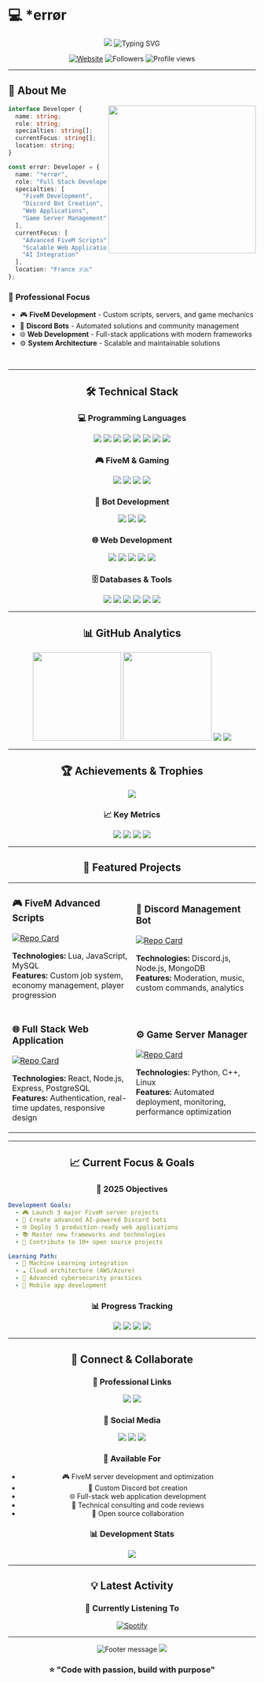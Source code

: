 # 💻 *errør

<div align="center">

<img src="https://capsule-render.vercel.app/api?type=waving&color=gradient&customColorList=0,2,2,5,30&height=200&section=header&text=*errør&fontSize=80&fontColor=ffffff&animation=fadeIn&fontAlignY=35&desc=Full%20Stack%20Developer%20%26%20Game%20Server%20Specialist&descAlignY=55&descSize=18"/>

<img src="https://readme-typing-svg.herokuapp.com?font=JetBrains+Mono&size=28&duration=3000&pause=1000&color=FF0000&center=true&vCenter=true&multiline=true&width=600&height=100&lines=Full+Stack+Developer;FiveM+Specialist;Discord+Bot+Creator;Web+Developer" alt="Typing SVG" />

<p align="center">
  <a href="https://antisocial.site/"><img src="https://img.shields.io/badge/🌐_Portfolio-antisocial.site-ff0000?style=for-the-badge&logo=firefox&logoColor=white&labelColor=1a1a1a" alt="Website"/></a>
  <img src="https://img.shields.io/github/followers/errwrr?style=for-the-badge&color=ff0000&labelColor=1a1a1a&label=Followers&logo=github&logoColor=white" alt="Followers"/>
  <img src="https://komarev.com/ghpvc/?username=errwrr&style=for-the-badge&color=ff0000&label=Profile+Views&labelColor=1a1a1a" alt="Profile views"/>
</p>

</div>

---

## 🚀 **About Me**

<img align="right" src="https://media.giphy.com/media/qgQUggAC3Pfv687qPC/giphy.gif" width="300"/>

```typescript
interface Developer {
  name: string;
  role: string;
  specialties: string[];
  currentFocus: string[];
  location: string;
}

const errør: Developer = {
  name: "*errør",
  role: "Full Stack Developer",
  specialties: [
    "FiveM Development", 
    "Discord Bot Creation",
    "Web Applications",
    "Game Server Management"
  ],
  currentFocus: [
    "Advanced FiveM Scripts",
    "Scalable Web Applications", 
    "AI Integration"
  ],
  location: "France 🇫🇷"
};
```

### 💼 **Professional Focus**
- 🎮 **FiveM Development** - Custom scripts, servers, and game mechanics
- 🤖 **Discord Bots** - Automated solutions and community management
- 🌐 **Web Development** - Full-stack applications with modern frameworks
- ⚙️ **System Architecture** - Scalable and maintainable solutions

<br clear="right"/>

---

<div align="center">

## 🛠️ **Technical Stack**

### 💻 **Programming Languages**
<p>
  <img src="https://img.shields.io/badge/JavaScript-F7DF1E?style=for-the-badge&logo=javascript&logoColor=black&labelColor=1a1a1a"/>
  <img src="https://img.shields.io/badge/Python-3776AB?style=for-the-badge&logo=python&logoColor=white&labelColor=1a1a1a"/>
  <img src="https://img.shields.io/badge/C++-00599C?style=for-the-badge&logo=cplusplus&logoColor=white&labelColor=1a1a1a"/>
  <img src="https://img.shields.io/badge/Lua-2C2D72?style=for-the-badge&logo=lua&logoColor=white&labelColor=1a1a1a"/>
  <img src="https://img.shields.io/badge/TypeScript-3178C6?style=for-the-badge&logo=typescript&logoColor=white&labelColor=1a1a1a"/>
  <img src="https://img.shields.io/badge/HTML5-E34F26?style=for-the-badge&logo=html5&logoColor=white&labelColor=1a1a1a"/>
  <img src="https://img.shields.io/badge/CSS3-1572B6?style=for-the-badge&logo=css3&logoColor=white&labelColor=1a1a1a"/>
  <img src="https://img.shields.io/badge/SQL-336791?style=for-the-badge&logo=postgresql&logoColor=white&labelColor=1a1a1a"/>
</p>

### 🎮 **FiveM & Gaming**
<p>
  <img src="https://img.shields.io/badge/FiveM-FF0000?style=for-the-badge&logo=rockstargames&logoColor=white&labelColor=1a1a1a"/>
  <img src="https://img.shields.io/badge/CFX-FF0000?style=for-the-badge&logo=citizen&logoColor=white&labelColor=1a1a1a"/>
  <img src="https://img.shields.io/badge/ESX-FF0000?style=for-the-badge&logoColor=white&labelColor=1a1a1a"/>
  <img src="https://img.shields.io/badge/QB--Core-FF0000?style=for-the-badge&logoColor=white&labelColor=1a1a1a"/>
</p>

### 🤖 **Bot Development**
<p>
  <img src="https://img.shields.io/badge/Discord.js-5865F2?style=for-the-badge&logo=discord&logoColor=white&labelColor=1a1a1a"/>
  <img src="https://img.shields.io/badge/Node.js-339933?style=for-the-badge&logo=nodedotjs&logoColor=white&labelColor=1a1a1a"/>
  <img src="https://img.shields.io/badge/Discord%20API-5865F2?style=for-the-badge&logo=discord&logoColor=white&labelColor=1a1a1a"/>
</p>

### 🌐 **Web Development**
<p>
  <img src="https://img.shields.io/badge/React-61DAFB?style=for-the-badge&logo=react&logoColor=black&labelColor=1a1a1a"/>
  <img src="https://img.shields.io/badge/Vue.js-4FC08D?style=for-the-badge&logo=vuedotjs&logoColor=white&labelColor=1a1a1a"/>
  <img src="https://img.shields.io/badge/Express.js-000000?style=for-the-badge&logo=express&logoColor=white&labelColor=1a1a1a"/>
  <img src="https://img.shields.io/badge/FastAPI-009688?style=for-the-badge&logo=fastapi&logoColor=white&labelColor=1a1a1a"/>
  <img src="https://img.shields.io/badge/Flask-000000?style=for-the-badge&logo=flask&logoColor=white&labelColor=1a1a1a"/>
</p>

### 🗄️ **Databases & Tools**
<p>
  <img src="https://img.shields.io/badge/MySQL-4479A1?style=for-the-badge&logo=mysql&logoColor=white&labelColor=1a1a1a"/>
  <img src="https://img.shields.io/badge/MongoDB-47A248?style=for-the-badge&logo=mongodb&logoColor=white&labelColor=1a1a1a"/>
  <img src="https://img.shields.io/badge/Redis-DC382D?style=for-the-badge&logo=redis&logoColor=white&labelColor=1a1a1a"/>
  <img src="https://img.shields.io/badge/Docker-2496ED?style=for-the-badge&logo=docker&logoColor=white&labelColor=1a1a1a"/>
  <img src="https://img.shields.io/badge/Git-F05032?style=for-the-badge&logo=git&logoColor=white&labelColor=1a1a1a"/>
  <img src="https://img.shields.io/badge/Linux-FCC624?style=for-the-badge&logo=linux&logoColor=black&labelColor=1a1a1a"/>
</p>

</div>

---

<div align="center">

## 📊 **GitHub Analytics**

<img height="180em" src="https://github-readme-stats.vercel.app/api?username=errwrr&show_icons=true&theme=radical&hide_border=true&bg_color=0d1117&title_color=ff0000&text_color=c9d1d9&icon_color=ff0000&include_all_commits=true&count_private=true"/>
<img height="180em" src="https://github-readme-stats.vercel.app/api/top-langs/?username=errwrr&layout=compact&theme=radical&hide_border=true&bg_color=0d1117&title_color=ff0000&text_color=c9d1d9&langs_count=8"/>

<img src="https://github-readme-activity-graph.vercel.app/graph?username=errwrr&theme=react-dark&bg_color=0d1117&color=c9d1d9&line=ff0000&point=ff0000&area=true&hide_border=true"/>

<img src="https://streak-stats.demolab.com/?user=errwrr&theme=radical&hide_border=true&background=0d1117&ring=ff0000&fire=ff0000&currStreakLabel=ff0000"/>

</div>

---

<div align="center">

## 🏆 **Achievements & Trophies**

<img src="https://github-profile-trophy.vercel.app/?username=errwrr&theme=radical&no-frame=true&no-bg=true&margin-w=4&row=2&column=6"/>

### 📈 **Key Metrics**
<p>
  <img src="https://img.shields.io/badge/Total%20Commits-500+-ff0000?style=for-the-badge&labelColor=1a1a1a"/>
  <img src="https://img.shields.io/badge/Active%20Projects-10+-ff0000?style=for-the-badge&labelColor=1a1a1a"/>
  <img src="https://img.shields.io/badge/Years%20Coding-3+-ff0000?style=for-the-badge&labelColor=1a1a1a"/>
  <img src="https://img.shields.io/badge/Coffee%20Consumed-∞-ff0000?style=for-the-badge&labelColor=1a1a1a"/>
</p>

</div>

---

<div align="center">

## 🚀 **Featured Projects**

<table>
<tr>
<td width="50%">

### 🎮 **FiveM Advanced Scripts**
[![Repo Card](https://github-readme-stats.vercel.app/api/pin/?username=errwrr&repo=fivem-advanced-scripts&theme=radical&hide_border=true&bg_color=0d1117&title_color=ff0000&text_color=c9d1d9&icon_color=ff0000)](https://github.com/errwrr/fivem-advanced-scripts)

**Technologies:** Lua, JavaScript, MySQL  
**Features:** Custom job system, economy management, player progression

</td>
<td width="50%">

### 🤖 **Discord Management Bot**
[![Repo Card](https://github-readme-stats.vercel.app/api/pin/?username=errwrr&repo=discord-management-bot&theme=radical&hide_border=true&bg_color=0d1117&title_color=ff0000&text_color=c9d1d9&icon_color=ff0000)](https://github.com/errwrr/discord-management-bot)

**Technologies:** Discord.js, Node.js, MongoDB  
**Features:** Moderation, music, custom commands, analytics

</td>
</tr>
<tr>
<td width="50%">

### 🌐 **Full Stack Web Application**
[![Repo Card](https://github-readme-stats.vercel.app/api/pin/?username=errwrr&repo=fullstack-webapp&theme=radical&hide_border=true&bg_color=0d1117&title_color=ff0000&text_color=c9d1d9&icon_color=ff0000)](https://github.com/errwrr/fullstack-webapp)

**Technologies:** React, Node.js, Express, PostgreSQL  
**Features:** Authentication, real-time updates, responsive design

</td>
<td width="50%">

### ⚙️ **Game Server Manager**
[![Repo Card](https://github-readme-stats.vercel.app/api/pin/?username=errwrr&repo=game-server-manager&theme=radical&hide_border=true&bg_color=0d1117&title_color=ff0000&text_color=c9d1d9&icon_color=ff0000)](https://github.com/errwrr/game-server-manager)

**Technologies:** Python, C++, Linux  
**Features:** Automated deployment, monitoring, performance optimization

</td>
</tr>
</table>

</div>

---

<div align="center">

## 📈 **Current Focus & Goals**

### 🎯 **2025 Objectives**
<div align="left">

```yaml
Development Goals:
  - 🎮 Launch 3 major FiveM server projects
  - 🤖 Create advanced AI-powered Discord bots
  - 🌐 Deploy 5 production-ready web applications
  - 📚 Master new frameworks and technologies
  - 🚀 Contribute to 10+ open source projects

Learning Path:
  - 🧠 Machine Learning integration
  - ☁️ Cloud architecture (AWS/Azure)
  - 🔐 Advanced cybersecurity practices
  - 📱 Mobile app development
```

</div>

### 📊 **Progress Tracking**
<img src="https://progress-bar.dev/75/?scale=100&title=FiveM%20Expertise&width=400&color=ff0000&suffix=%"/>
<img src="https://progress-bar.dev/85/?scale=100&title=Web%20Development&width=400&color=ff0000&suffix=%"/>
<img src="https://progress-bar.dev/70/?scale=100&title=Bot%20Development&width=400&color=ff0000&suffix=%"/>
<img src="https://progress-bar.dev/60/?scale=100&title=System%20Architecture&width=400&color=ff0000&suffix=%"/>

</div>

---

<div align="center">

## 🤝 **Connect & Collaborate**

### 🔗 **Professional Links**
<p>
  <a href="https://antisocial.site/"><img src="https://img.shields.io/badge/🌐_Portfolio-antisocial.site-ff0000?style=for-the-badge&logo=firefox&logoColor=white&labelColor=1a1a1a"/></a>
  <a href="mailto:contact@antisocial.site"><img src="https://img.shields.io/badge/📧_Email-contact@antisocial.site-ff0000?style=for-the-badge&logo=gmail&logoColor=white&labelColor=1a1a1a"/></a>
</p>

### 💬 **Social Media**
<p>
  <a href="https://discord.gg/yourdiscord"><img src="https://img.shields.io/badge/Discord-*errør-ff0000?style=for-the-badge&logo=discord&logoColor=white&labelColor=1a1a1a"/></a>
  <a href="https://twitter.com/yourusername"><img src="https://img.shields.io/badge/Twitter-@*errør-ff0000?style=for-the-badge&logo=twitter&logoColor=white&labelColor=1a1a1a"/></a>
  <a href="https://linkedin.com/in/yourusername"><img src="https://img.shields.io/badge/LinkedIn-*errør-ff0000?style=for-the-badge&logo=linkedin&logoColor=white&labelColor=1a1a1a"/></a>
</p>

### 🔧 **Available For**
- 🎮 FiveM server development and optimization
- 🤖 Custom Discord bot creation
- 🌐 Full-stack web application development  
- 🔧 Technical consulting and code reviews
- 🚀 Open source collaboration

### 📊 **Development Stats**
<img src="https://wakatime.com/badge/user/errwrr.svg?style=for-the-badge&color=ff0000"/>

</div>

---

<div align="center">

## 💡 **Latest Activity**

<!--START_SECTION:activity-->
<!--END_SECTION:activity-->

### 🎵 **Currently Listening To**
[![Spotify](https://spotify-github-profile.vercel.app/api/spotify/?background_color=0d1117&border_color=1a1a1a)](https://open.spotify.com/user/youruserid)

</div>

---

<div align="center">

<img src="https://readme-typing-svg.herokuapp.com?font=JetBrains+Mono&size=20&duration=4000&pause=1000&color=FF0000&center=true&vCenter=true&width=600&lines=Thanks+for+visiting+my+profile!;Let's+build+something+amazing+together;Always+learning%2C+always+coding" alt="Footer message"/>

<img src="https://capsule-render.vercel.app/api?type=waving&color=gradient&customColorList=0,2,2,5,30&height=120&section=footer"/>

### ⭐ **"Code with passion, build with purpose"**

</div>
